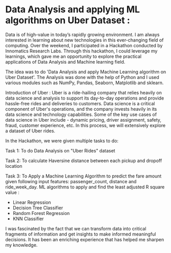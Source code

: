 # Data Analysis and applying ML algorithms on Uber Dataset :
Data is of high-value in today’s rapidly growing environment. I am always interested in learning about new technologies in this ever-changing field of computing. 
Over the weekend, I participated in a Hackathon conducted by Innomatics Research Labs. 
Through this hackathon, I could leverage my learnings, which gave me an opportunity to explore the practical applications of Data Analysis and Machine learning field.

The idea was to do 'Data Analysis and apply Machine Learning algorithm on Uber Dataset'. The Analysis was done with the help of Python and I used various modules such as NumPy, Pandas, Seaborn, Matplotlib and sklearn.

Introduction of Uber :
Uber is a ride-hailing company that relies heavily on data science and analysis to support its day-to-day operations and provide hassle-free rides and deliveries to customers. 
Data science is a critical component of Uber's operations, and the company invests heavily in its data science and technology capabilities. 
Some of the key use cases of data science in Uber include - dynamic pricing, driver assignment, safety, fraud, customer experience, etc. 
In this process, we will extensively explore a dataset of Uber rides.

In the Hackathon, we were given multiple tasks to do:

Task 1: To do Data Analysis on "Uber Rides" dataset

Task 2: To calculate Haversine distance between each pickup and dropoff location

Task 3: To Apply a Machine Learning Algorithm to predict the fare amount given following input features:
passenger_count, distance and ride_week_day.
ML algorithms to apply and find the least adjusted R square value :
* Linear Regression
* Decision Tree Classifier
* Random Forest Regression
* KNN Classifier

I was fascinated by the fact that we can transform data into critical fragments of information and get insights to make informed meaningful decisions. 
It has been an enriching experience that has helped me sharpen my knowledge.

